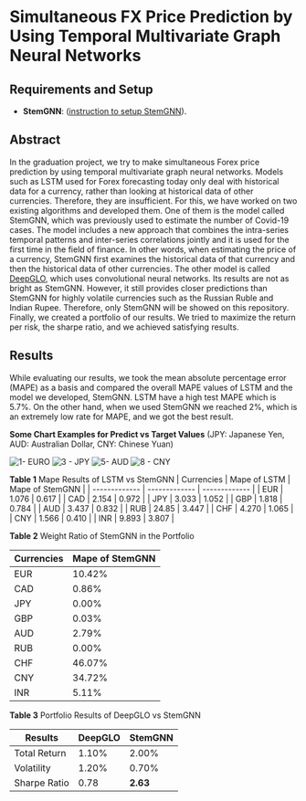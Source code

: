 # Simultaneous FX Price Prediction by Using Temporal Multivariate Graph Neural Networks

## Requirements and Setup

* **StemGNN**: ([instruction to setup StemGNN](https://github.com/microsoft/StemGNN)).

## Abstract

In the graduation project, we try to make simultaneous Forex price prediction by using temporal multivariate graph neural networks. Models such as LSTM used for Forex forecasting today only deal with historical data for a currency, rather than looking at historical data of other currencies. Therefore, they are insufficient. For this, we have worked on two existing algorithms and developed them. One of them is the model called StemGNN, which was previously used to estimate the number of Covid-19 cases. The model includes a new approach that combines the intra-series temporal patterns and inter-series correlations jointly and it is used for the first time in the field of finance. In other words, when estimating the price of a currency, StemGNN first examines the historical data of that currency and then the historical data of other currencies. The other model is called [DeepGLO](https://github.com/rajatsen91/deepglo), which uses convolutional neural networks. Its results are not as bright as StemGNN. However, it still provides closer predictions than StemGNN for highly volatile currencies such as the Russian Ruble and Indian Rupee. Therefore, only StemGNN will be showed on this repository. Finally, we created a portfolio of our results. We tried to maximize the return per risk, the sharpe ratio, and we achieved satisfying results.

## Results

While evaluating our results, we took the mean absolute percentage error (MAPE) as a basis and compared the overall MAPE values of LSTM and the model we developed, StemGNN. LSTM have a high test MAPE which is 5.7%. On the other hand, when we used StemGNN we reached 2%, which is an extremely low rate for MAPE, and we got the best result.


**Some Chart Examples for Predict vs Target Values**
(JPY: Japanese Yen, AUD: Australian Dollar, CNY: Chinese Yuan)

![1- EURO](https://user-images.githubusercontent.com/63553314/190496662-03b10b24-2bf8-403d-92ed-d5ce3d7e7b5f.png)
![3 - JPY](https://user-images.githubusercontent.com/63553314/190497367-76b671dc-7466-42e0-81fb-d8f5a95e875c.png)
![5- AUD](https://user-images.githubusercontent.com/63553314/190497830-3f8a37d7-d581-4c23-a918-a90b3a6c3382.png)
![8 - CNY](https://user-images.githubusercontent.com/63553314/190497928-f63b4e65-964a-48e8-96a2-f3fa2f8f84ac.png)

**Table 1** Mape Results of LSTM vs StemGNN
| Currencies | Mape of LSTM | Mape of StemGNN |
| ------------- | ------------- | ------------- |
| EUR | 1.076 | 0.617 |
| CAD | 2.154 | 0.972 |
| JPY | 3.033 | 1.052 |
| GBP | 1.818 | 0.784 |
| AUD | 3.437 | 0.832 |
| RUB | 24.85 | 3.447 |
| CHF | 4.270 | 1.065 |
| CNY | 1.566 | 0.410 |
| INR | 9.893 | 3.807 |

**Table 2** Weight Ratio of StemGNN in the Portfolio

| Currencies | Mape of StemGNN |
| ------------- | ------------- |
| EUR | 10.42% |
| CAD | 0.86% |
| JPY | 0.00% |
| GBP | 0.03% |
| AUD | 2.79% |
| RUB | 0.00% |
| CHF | 46.07% |
| CNY | 34.72% |
| INR | 5.11% |

**Table 3** Portfolio Results of DeepGLO vs StemGNN

| Results | DeepGLO| StemGNN |
| ------------- | ------------- | ------------- |
| Total Return | 1.10% | 2.00% |
| Volatility | 1.20% | 0.70% |
| Sharpe Ratio | 0.78 | **2.63** |

